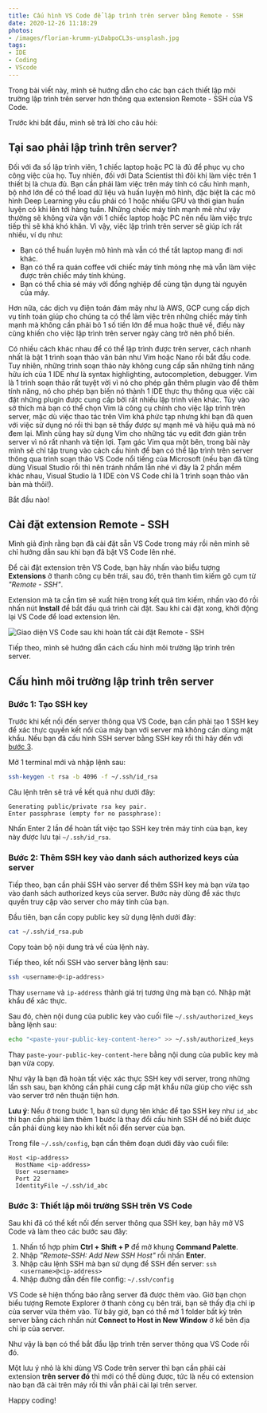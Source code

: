 ```yaml
---
title: Cấu hình VS Code để lập trình trên server bằng Remote - SSH
date: 2020-12-26 11:18:29
photos:
- /images/florian-krumm-yLDabpoCL3s-unsplash.jpg
tags:
- IDE
- Coding
- VScode
---
```

Trong bài viết này, mình sẽ hướng dẫn cho các bạn cách thiết lập môi trường lập trình trên server hơn thông qua extension Remote - SSH của VS Code.

<escape><!-- more --></escape>

Trước khi bắt đầu, mình sẽ trả lời cho câu hỏi:

## Tại sao phải lập trình trên server?

Đối với đa số lập trình viên, 1 chiếc laptop hoặc PC là đủ để phục vụ cho công việc của họ. Tuy nhiên, đối với Data Scientist thì đôi khi làm việc trên 1 thiết bị là chưa đủ. Bạn cần phải làm việc trên máy tính có cấu hình mạnh, bộ nhớ lớn để có thể load dữ liệu và huấn luyện mô hình, đặc biệt là các mô hình Deep Learning yêu cầu phải có 1 hoặc nhiều GPU và thời gian huấn luyện có khi lên tới hàng tuần. Những chiếc máy tính mạnh mẽ như vậy thường sẽ không vừa vặn với 1 chiếc laptop hoặc PC nên nếu làm việc trực tiếp thì sẽ khá khó khăn. Vì vậy, việc lập trình trên server sẽ giúp ích rất nhiều, ví dụ như:
- Bạn có thể huấn luyện mô hình mà vẫn có thể tắt laptop mang đi nơi khác.
- Bạn có thể ra quán coffee với chiếc máy tính mỏng nhẹ mà vẫn làm việc được trên chiếc máy tính khủng.
- Bạn có thể chia sẻ máy với đồng nghiệp để cùng tận dụng tài nguyên của máy.

Hơn nữa, các dịch vụ điện toán đám mây như là AWS, GCP cung cấp dịch vụ tính toán giúp cho chúng ta có thể làm việc trên những chiếc máy tính mạnh mà không cần phải bỏ 1 số tiền lớn để mua hoặc thuê về, điều này cũng khiến cho việc lập trình trên server ngày càng trở nên phổ biến.

Có nhiều cách khác nhau để có thể lập trình được trên server, cách nhanh nhất là bật 1 trình soạn thảo văn bản như Vim hoặc Nano rồi bắt đầu code. Tuy nhiên, những trình soạn thảo này không cung cấp sẵn những tính năng hữu ích của 1 IDE như là syntax highlighting, autocompletion, debugger. Vim là 1 trình soạn thảo rất tuyệt vời vì nó cho phép gắn thêm plugin vào để thêm tính năng, nó cho phép bạn biến nó thành 1 IDE thực thụ thông qua việc cài đặt những plugin được cung cấp bởi rất nhiều lập trình viên khác. Tùy vào sở thích mà bạn có thể chọn Vim là công cụ chính cho việc lập trình trên server, mặc dù việc thao tác trên Vim khá phức tạp nhưng khi bạn đã quen với việc sử dụng nó rồi thì bạn sẽ thấy được sự mạnh mẽ và hiệu quả mà nó đem lại. Mình cũng hay sử dụng Vim cho những tác vụ edit đơn giản trên server vì nó rất nhanh và tiện lợi. Tạm gác Vim qua một bên, trong bài này mình sẽ chỉ tập trung vào cách cấu hình để bạn có thể lập trình trên server thông qua trình soạn thảo VS Code nổi tiếng của Microsoft (nếu bạn đã từng dùng Visual Studio rồi thì nên tránh nhầm lẫn nhé vì đây là 2 phần mềm khác nhau, Visual Studio là 1 IDE còn VS Code chỉ là 1 trình soạn thảo văn bản mà thôi!).

Bắt đầu nào!

## Cài đặt extension Remote - SSH

Mình giả định rằng bạn đã cài đặt sẵn VS Code trong máy rồi nên mình sẽ chỉ hướng dẫn sau khi bạn đã bật VS Code lên nhé.

Để cài đặt extension trên VS Code, bạn hãy nhấn vào biểu tượng **Extensions** ở thanh công cụ bên trái, sau đó, trên thanh tìm kiếm gõ cụm từ *"Remote - SSH"*.

Extension mà ta cần tìm sẽ xuất hiện trong kết quả tìm kiếm, nhấn vào đó rồi nhấn nút **Install** để bắt đầu quá trình cài đặt. Sau khi cài đặt xong, khởi động lại VS Code để load extension lên.

![Giao diện VS Code sau khi hoàn tất cài đặt Remote - SSH](Screenshot-2020-12-26-120808.png)

Tiếp theo, mình sẽ hướng dẫn cách cấu hình môi trường lập trình trên server.

## Cấu hình môi trường lập trình trên server

### Bước 1: Tạo SSH key

Trước khi kết nối đến server thông qua VS Code, bạn cần phải tạo 1 SSH key để xác thực quyền kết nối của máy bạn với server mà không cần dùng mật khẩu.
Nếu bạn đã cấu hình SSH server bằng SSH key rồi thì hãy đến với [bước 3](#Buoc-3-Thiet-lap-moi-truong-SSH-tren-VS-Code).

Mở 1 terminal mới và nhập lệnh sau:
```bash
ssh-keygen -t rsa -b 4096 -f ~/.ssh/id_rsa
```
Câu lệnh trên sẽ trả về kết quả như dưới đây:
```
Generating public/private rsa key pair.
Enter passphrase (empty for no passphrase):
```
Nhấn Enter 2 lần để hoàn tất việc tạo SSH key trên máy tính của bạn, key này được lưu tại `~/.ssh/id_rsa`.

### Bước 2: Thêm SSH key vào danh sách authorized keys của server

Tiếp theo, bạn cần phải SSH vào server để thêm SSH key mà bạn vừa tạo vào danh sách authorized keys của server. Bước này dùng để xác thực quyền truy cập vào server cho máy tính của bạn.

Đầu tiên, bạn cần copy public key sử dụng lệnh dưới đây:
```bash
cat ~/.ssh/id_rsa.pub
```
Copy toàn bộ nội dung trả về của lệnh này.

Tiếp theo, kết nối SSH vào server bằng lệnh sau:
```bash
ssh <username>@<ip-address>
```
Thay `username` và `ip-address` thành giá trị tương ứng mà bạn có. Nhập mật khẩu để xác thực.

Sau đó, chèn nội dung của public key vào cuối file `~/.ssh/authorized_keys` bằng lệnh sau:
```bash
echo "<paste-your-public-key-content-here>" >> ~/.ssh/authorized_keys
```
Thay `paste-your-public-key-content-here` bằng nội dung của public key mà bạn vừa copy.

Như vậy là bạn đã hoàn tất việc xác thực SSH key với server, trong những lần ssh sau, bạn không cần phải cung cấp mật khẩu nữa giúp cho việc ssh vào server trở nên thuận tiện hơn.

**Lưu ý**: Nếu ở trong bước 1, bạn sử dụng tên khác để tạo SSH key như `id_abc` thì bạn cần phải làm thêm 1 bước là thay đổi cấu hình SSH để nó biết được cần phải dùng key nào khi kết nối đến server của bạn.

Trong file `~/.ssh/config`, bạn cần thêm đoạn dưới đây vào cuối file:
```. Chỉ thêm khi file key của bạn khác với mặc định (id_rsa, id_dsa, id_ecdsa, id_ed25519)
Host <ip-address>
  HostName <ip-address>
  User <username>
  Port 22
  IdentityFile ~/.ssh/id_abc
```

### Bước 3: Thiết lập môi trường SSH trên VS Code
Sau khi đã có thể kết nối đến server thông qua SSH key, bạn hãy mở VS Code và làm theo các bước sau đây:
1. Nhấn tổ hợp phím **Ctrl + Shift + P** để mở khung **Command Palette**.
2. Nhập *"Remote-SSH: Add New SSH Host"* rồi nhấn **Enter**.
3. Nhập câu lệnh SSH mà bạn sử dụng để SSH đến server: `ssh <username>@<ip-address>`
4. Nhập đường dẫn đến file config: `~/.ssh/config`

VS Code sẽ hiện thống báo rằng server đã được thêm vào. Giờ bạn chọn biểu tượng Remote Explorer ở thanh công cụ bên trái, bạn sẽ thấy địa chỉ ip của server vừa thêm vào. Từ bây giờ, bạn có thể mở 1 folder bất kỳ trên server bằng cách nhấn nút **Connect to Host in New Window** ở kế bên địa chỉ ip của server.

Như vậy là bạn có thể bắt đầu lập trình trên server thông qua VS Code rồi đó.

Một lưu ý nhỏ là khi dùng VS Code trên server thì bạn cần phải cài extension **trên server đó** thì mới có thể dùng được, tức là nếu có extension nào bạn đã cài trên máy rồi thì vẫn phải cài lại trên server.

Happy coding!
